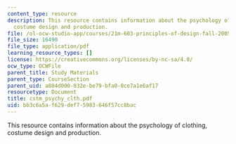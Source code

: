 ```yaml
---
content_type: resource
description: This resource contains information about the psychology of clothing,
  costume design and production.
file: /ol-ocw-studio-app/courses/21m-603-principles-of-design-fall-2005/bb3c6a5af629def75983646f57cc8bac_cstm_psychy_clth.pdf
file_size: 16490
file_type: application/pdf
learning_resource_types: []
license: https://creativecommons.org/licenses/by-nc-sa/4.0/
ocw_type: OCWFile
parent_title: Study Materials
parent_type: CourseSection
parent_uid: a804d000-032e-be79-bfa0-0ce7a1e6af17
resourcetype: Document
title: cstm_psychy_clth.pdf
uid: bb3c6a5a-f629-def7-5983-646f57cc8bac
---
```

This resource contains information about the psychology of clothing, costume design and production.